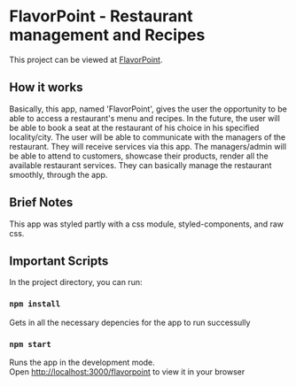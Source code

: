 # FlavorPoint - Restaurant management and Recipes

This project can be viewed at [FlavorPoint](https://chivicoko.github.io/flavorpoint/).

## How it works

Basically, this app, named 'FlavorPoint', gives the user the opportunity to be able to access a restaurant's menu and recipes. In the future, the user will be able to book a seat at the restaurant of his choice in his specified locality/city. The user will be able to communicate with the managers of the restaurant. They will receive services via this app. The managers/admin will be able to attend to customers, showcase their products, render all the available restaurant services. They can basically manage the restaurant smoothly, through the app.

## Brief Notes

This app was styled partly with a css module, styled-components, and raw css.


## Important Scripts

In the project directory, you can run:

### `npm install`

Gets in all the necessary depencies for the app to run successully

### `npm start`

Runs the app in the development mode.\
Open [http://localhost:3000/flavorpoint](http://localhost:3000/flavorpoint) to view it in your browser
